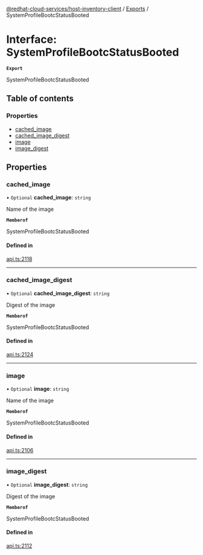 [@redhat-cloud-services/host-inventory-client](../README.md) / [Exports](../modules.md) / SystemProfileBootcStatusBooted

# Interface: SystemProfileBootcStatusBooted

**`Export`**

SystemProfileBootcStatusBooted

## Table of contents

### Properties

- [cached\_image](SystemProfileBootcStatusBooted.md#cached_image)
- [cached\_image\_digest](SystemProfileBootcStatusBooted.md#cached_image_digest)
- [image](SystemProfileBootcStatusBooted.md#image)
- [image\_digest](SystemProfileBootcStatusBooted.md#image_digest)

## Properties

### cached\_image

• `Optional` **cached\_image**: `string`

Name of the image

**`Memberof`**

SystemProfileBootcStatusBooted

#### Defined in

[api.ts:2118](https://github.com/RedHatInsights/javascript-clients/blob/main/packages/host-inventory/api.ts#L2118)

___

### cached\_image\_digest

• `Optional` **cached\_image\_digest**: `string`

Digest of the image

**`Memberof`**

SystemProfileBootcStatusBooted

#### Defined in

[api.ts:2124](https://github.com/RedHatInsights/javascript-clients/blob/main/packages/host-inventory/api.ts#L2124)

___

### image

• `Optional` **image**: `string`

Name of the image

**`Memberof`**

SystemProfileBootcStatusBooted

#### Defined in

[api.ts:2106](https://github.com/RedHatInsights/javascript-clients/blob/main/packages/host-inventory/api.ts#L2106)

___

### image\_digest

• `Optional` **image\_digest**: `string`

Digest of the image

**`Memberof`**

SystemProfileBootcStatusBooted

#### Defined in

[api.ts:2112](https://github.com/RedHatInsights/javascript-clients/blob/main/packages/host-inventory/api.ts#L2112)
